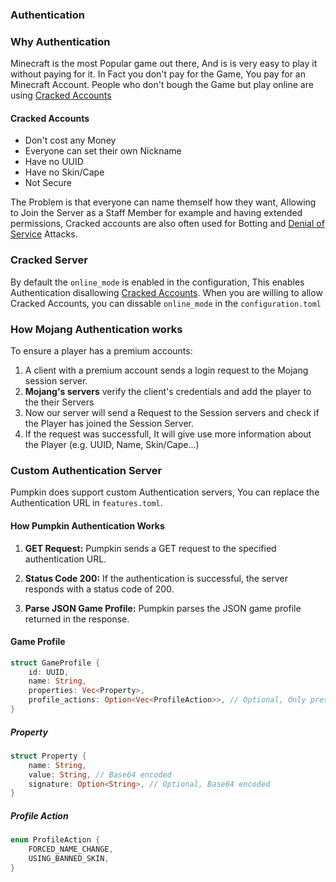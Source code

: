 ### Authentication

### Why Authentication

Minecraft is the most Popular game out there, And is is very easy to play it without paying for it. In Fact you don't pay for the Game, You pay for an Minecraft Account.
People who don't bough the Game but play online are using [Cracked Accounts](#cracked-accounts)

#### Cracked Accounts

- Don't cost any Money
- Everyone can set their own Nickname
- Have no UUID
- Have no Skin/Cape
- Not Secure

The Problem is that everyone can name themself how they want, Allowing to Join the Server as a Staff Member for example and having extended permissions,
Cracked accounts are also often used for Botting and [Denial of Service](https://de.wikipedia.org/wiki/Denial_of_Service) Attacks.

### Cracked Server

By default the `online_mode` is enabled in the configuration, This enables Authentication disallowing [Cracked Accounts](#cracked-accounts). When you are willing to allow Cracked Accounts, you can dissable `online_mode`
in the `configuration.toml`

### How Mojang Authentication works

To ensure a player has a premium accounts:

1. A client with a premium account sends a login request to the Mojang session server.
2. **Mojang's servers** verify the client's credentials and add the player to the their Servers
3. Now our server will send a Request to the Session servers and check if the Player has joined the Session Server.
4. If the request was successfull, It will give use more information about the Player (e.g. UUID, Name, Skin/Cape...)

### Custom Authentication Server

Pumpkin does support custom Authentication servers, You can replace the Authentication URL in `features.toml`.

#### How Pumpkin Authentication Works

1. **GET Request:** Pumpkin sends a GET request to the specified authentication URL.

2. **Status Code 200:** If the authentication is successful, the server responds with a status code of 200.

3. **Parse JSON Game Profile:** Pumpkin parses the JSON game profile returned in the response.

#### Game Profile

```rust
struct GameProfile {
    id: UUID,
    name: String,
    properties: Vec<Property>,
    profile_actions: Option<Vec<ProfileAction>>, // Optional, Only present when actions are applied
}
```

##### Property

```rust
struct Property {
    name: String,
    value: String, // Base64 encoded
    signature: Option<String>, // Optional, Base64 encoded
}
```

##### Profile Action

```rust
enum ProfileAction {
    FORCED_NAME_CHANGE,
    USING_BANNED_SKIN,
}
```
